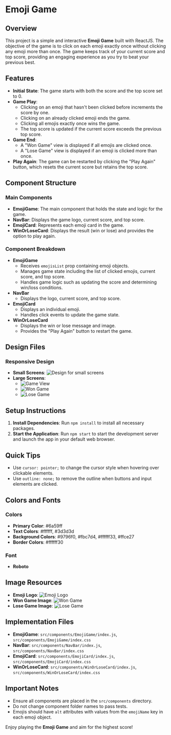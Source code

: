 # Emoji Game

## Overview

This project is a simple and interactive **Emoji Game** built with ReactJS. The objective of the game is to click on each emoji exactly once without clicking any emoji more than once. The game keeps track of your current score and top score, providing an engaging experience as you try to beat your previous best.

## Features

- **Initial State**: The game starts with both the score and the top score set to 0.
- **Game Play**:
  - Clicking on an emoji that hasn't been clicked before increments the score by one.
  - Clicking on an already clicked emoji ends the game.
  - Clicking all emojis exactly once wins the game.
  - The top score is updated if the current score exceeds the previous top score.
- **Game End**:
  - A "Won Game" view is displayed if all emojis are clicked once.
  - A "Lose Game" view is displayed if an emoji is clicked more than once.
- **Play Again**: The game can be restarted by clicking the "Play Again" button, which resets the current score but retains the top score.

## Component Structure

### Main Components

- **EmojiGame**: The main component that holds the state and logic for the game.
- **NavBar**: Displays the game logo, current score, and top score.
- **EmojiCard**: Represents each emoji card in the game.
- **WinOrLoseCard**: Displays the result (win or lose) and provides the option to play again.

### Component Breakdown

- **EmojiGame**
  - Receives `emojisList` prop containing emoji objects.
  - Manages game state including the list of clicked emojis, current score, and top score.
  - Handles game logic such as updating the score and determining win/loss conditions.
- **NavBar**
  - Displays the logo, current score, and top score.
- **EmojiCard**
  - Displays an individual emoji.
  - Handles click events to update the game state.
- **WinOrLoseCard**
  - Displays the win or lose message and image.
  - Provides the "Play Again" button to restart the game.

## Design Files

### Responsive Design

- **Small Screens**: ![Design for small screens](https://assets.ccbp.in/frontend/content/react-js/emoji-game-sm-outputs.png)
- **Large Screens**: 
  - ![Game View](https://assets.ccbp.in/frontend/content/react-js/emoji-game-lg-output-v2.png)
  - ![Won Game](https://assets.ccbp.in/frontend/content/react-js/emoji-game-won-game-lg-output.png)
  - ![Lose Game](https://assets.ccbp.in/frontend/content/react-js/emoji-game-lose-game-lg-output.png)

## Setup Instructions

1. **Install Dependencies**: Run `npm install` to install all necessary packages.
2. **Start the Application**: Run `npm start` to start the development server and launch the app in your default web browser.

## Quick Tips

- Use `cursor: pointer;` to change the cursor style when hovering over clickable elements.
- Use `outline: none;` to remove the outline when buttons and input elements are clicked.

## Colors and Fonts

### Colors

- **Primary Color**: #6a59ff
- **Text Colors**: #ffffff, #3d3d3d
- **Background Colors**: #9796f0, #fbc7d4, #ffffff33, #ffce27
- **Border Colors**: #ffffff30

### Font

- **Roboto**

## Image Resources

- **Emoji Logo**: ![Emoji Logo](https://assets.ccbp.in/frontend/react-js/game-logo-img.png)
- **Won Game Image**: ![Won Game](https://assets.ccbp.in/frontend/react-js/won-game-img.png)
- **Lose Game Image**: ![Lose Game](https://assets.ccbp.in/frontend/react-js/lose-game-img.png)

## Implementation Files

- **EmojiGame**: `src/components/EmojiGame/index.js`, `src/components/EmojiGame/index.css`
- **NavBar**: `src/components/NavBar/index.js`, `src/components/NavBar/index.css`
- **EmojiCard**: `src/components/EmojiCard/index.js`, `src/components/EmojiCard/index.css`
- **WinOrLoseCard**: `src/components/WinOrLoseCard/index.js`, `src/components/WinOrLoseCard/index.css`

## Important Notes

- Ensure all components are placed in the `src/components` directory.
- Do not change component folder names to pass tests.
- Emojis should have `alt` attributes with values from the `emojiName` key in each emoji object.

Enjoy playing the **Emoji Game** and aim for the highest score!
